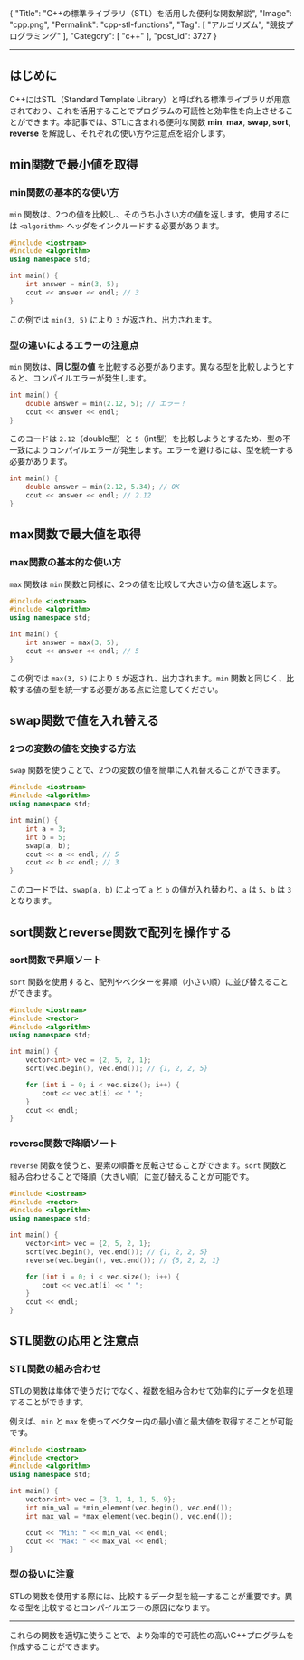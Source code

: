 {
    "Title": "C++の標準ライブラリ（STL）を活用した便利な関数解説",
    "Image": "cpp.png",
    "Permalink": "cpp-stl-functions",
    "Tag": [
        "アルゴリズム",
        "競技プログラミング"
    ],
    "Category": [
        "c++"
    ],
    "post_id": 3727
}

---

## はじめに
C++にはSTL（Standard Template Library）と呼ばれる標準ライブラリが用意されており、これを活用することでプログラムの可読性と効率性を向上させることができます。本記事では、STLに含まれる便利な関数 **min**, **max**, **swap**, **sort**, **reverse** を解説し、それぞれの使い方や注意点を紹介します。

## min関数で最小値を取得
### min関数の基本的な使い方
`min` 関数は、2つの値を比較し、そのうち小さい方の値を返します。使用するには `<algorithm>` ヘッダをインクルードする必要があります。

```cpp
#include <iostream>
#include <algorithm>
using namespace std;

int main() {
    int answer = min(3, 5);
    cout << answer << endl; // 3
}
```

この例では `min(3, 5)` により `3` が返され、出力されます。

### 型の違いによるエラーの注意点
`min` 関数は、**同じ型の値** を比較する必要があります。異なる型を比較しようとすると、コンパイルエラーが発生します。

```cpp
int main() {
    double answer = min(2.12, 5); // エラー！
    cout << answer << endl;
}
```

このコードは `2.12`（double型）と `5`（int型）を比較しようとするため、型の不一致によりコンパイルエラーが発生します。エラーを避けるには、型を統一する必要があります。

```cpp
int main() {
    double answer = min(2.12, 5.34); // OK
    cout << answer << endl; // 2.12
}
```

## max関数で最大値を取得
### max関数の基本的な使い方
`max` 関数は `min` 関数と同様に、2つの値を比較して大きい方の値を返します。

```cpp
#include <iostream>
#include <algorithm>
using namespace std;

int main() {
    int answer = max(3, 5);
    cout << answer << endl; // 5
}
```

この例では `max(3, 5)` により `5` が返され、出力されます。`min` 関数と同じく、比較する値の型を統一する必要がある点に注意してください。

## swap関数で値を入れ替える
### 2つの変数の値を交換する方法
`swap` 関数を使うことで、2つの変数の値を簡単に入れ替えることができます。

```cpp
#include <iostream>
#include <algorithm>
using namespace std;

int main() {
    int a = 3;
    int b = 5;
    swap(a, b);
    cout << a << endl; // 5
    cout << b << endl; // 3
}
```

このコードでは、`swap(a, b)` によって `a` と `b` の値が入れ替わり、`a` は `5`、`b` は `3` となります。

## sort関数とreverse関数で配列を操作する
### sort関数で昇順ソート
`sort` 関数を使用すると、配列やベクターを昇順（小さい順）に並び替えることができます。

```cpp
#include <iostream>
#include <vector>
#include <algorithm>
using namespace std;

int main() {
    vector<int> vec = {2, 5, 2, 1};
    sort(vec.begin(), vec.end()); // {1, 2, 2, 5}

    for (int i = 0; i < vec.size(); i++) {
        cout << vec.at(i) << " ";
    }
    cout << endl;
}
```

### reverse関数で降順ソート
`reverse` 関数を使うと、要素の順番を反転させることができます。`sort` 関数と組み合わせることで降順（大きい順）に並び替えることが可能です。

```cpp
#include <iostream>
#include <vector>
#include <algorithm>
using namespace std;

int main() {
    vector<int> vec = {2, 5, 2, 1};
    sort(vec.begin(), vec.end()); // {1, 2, 2, 5}
    reverse(vec.begin(), vec.end()); // {5, 2, 2, 1}

    for (int i = 0; i < vec.size(); i++) {
        cout << vec.at(i) << " ";
    }
    cout << endl;
}
```

## STL関数の応用と注意点
### STL関数の組み合わせ
STLの関数は単体で使うだけでなく、複数を組み合わせて効率的にデータを処理することができます。

例えば、`min` と `max` を使ってベクター内の最小値と最大値を取得することが可能です。

```cpp
#include <iostream>
#include <vector>
#include <algorithm>
using namespace std;

int main() {
    vector<int> vec = {3, 1, 4, 1, 5, 9};
    int min_val = *min_element(vec.begin(), vec.end());
    int max_val = *max_element(vec.begin(), vec.end());

    cout << "Min: " << min_val << endl;
    cout << "Max: " << max_val << endl;
}
```

### 型の扱いに注意
STLの関数を使用する際には、比較するデータ型を統一することが重要です。異なる型を比較するとコンパイルエラーの原因になります。

---

これらの関数を適切に使うことで、より効率的で可読性の高いC++プログラムを作成することができます。

